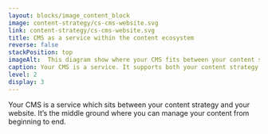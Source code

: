 ```yaml
---
layout: blocks/image_content_block
image: content-strategy/cs-cms-website.svg
link: content-strategy/cs-cms-website.svg
title: CMS as a service within the content ecosystem
reverse: false
stackPosition: top
imageAlt:  This diagram show where your CMS fits between your content strategy and your website.
caption: Your CMS is a service. It supports both your content strategy and your website/s.
level: 2
display: 3
---
```

Your CMS is a service which sits between your content strategy and your website. It’s the middle ground where you can manage your content from beginning to end.

